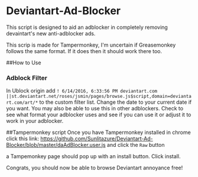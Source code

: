 # Deviantart-Ad-Blocker
This script is designed to aid an adblocker in completely removing devaintart's new anti-adblocker ads.

This scrip is made for Tampermonkey, I'm uncertain if Greasemonkey follows the same format. If it does then it should work there too.

##How to Use
### Adblock Filter
In Ublock origin add `! 6/14/2016, 6:33:56 PM deviantart.com
||st.deviantart.net/roses/jsmin/pages/browse.js$script,domain=deviantart.com/art/*` to the custom filter list. Change the date to your current date if you want. You may also be able to use this in other adblockers. Check to see what format your adblocker uses and see if you can use it or adjust it to work in your adblocker.

##Tampermonkey script
Once you have Tampermonkey installed in chrome click this link: https://github.com/Sunlitazure/Deviantart-Ad-Blocker/blob/master/daAdBlocker.user.js and click the `Raw` button

a Tampemonkey page should pop up with an install button. Click install.

Congrats, you should now be able to browse Deviantart annoyance free!
